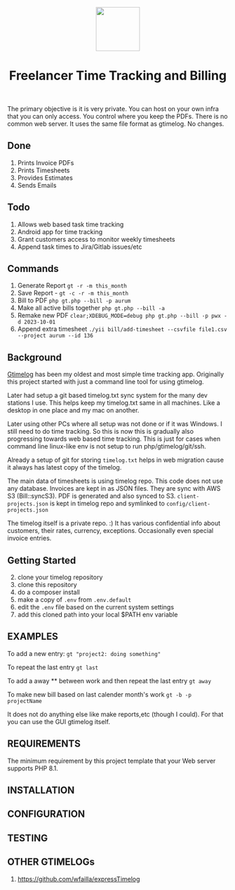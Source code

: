 <p align="center">
    <a href="https://github.com/yiisoft" target="_blank">
        <img src="https://avatars0.githubusercontent.com/u/993323" height="100px">
    </a>
    <h1 align="center">Freelancer Time Tracking and Billing</h1>
    <br>
</p>

The primary objective is it is very private. You can host on your own infra that you can only access. You control where you keep the PDFs. There is no common web server. It uses the same file format as gtimelog. No changes.

## Done

1. Prints Invoice PDFs
2. Prints Timesheets
3. Provides Estimates
4. Sends Emails

## Todo

1. Allows web based task time tracking
2. Android app for time tracking
3. Grant customers access to monitor weekly timesheets
4. Append task times to Jira/Gitlab issues/etc

## Commands

1. Generate Report `gt -r -m this_month`
2. Save Report - `gt -c -r -m this_month`
3. Bill to PDF `php gt.php --bill -p aurum`
4. Make all active bills together `php gt.php --bill -a`
5. Remake new PDF `clear;XDEBUG_MODE=debug php gt.php --bill -p pwx -d 2023-10-01` 
6. Append extra timesheet `./yii bill/add-timesheet --csvfile file1.csv --project aurum --id 136`

## Background

[Gtimelog](https://github.com/gtimelog/gtimelog) has been my oldest and most simple time tracking app. Originally this project started with just a command line tool for using gtimelog.

Later had setup a git based timelog.txt sync system for the many dev stations I use. This helps keep my timelog.txt same in all machines. Like a desktop in one place and my mac on another.

Later using other PCs where all setup was not done or if it was Windows. I still need to do time tracking. So this is now this is gradually also progressing towards web based time tracking. This is just for cases when command line linux-like env is not setup to run php/gtimelog/git/ssh.

Already a setup of git for storing `timelog.txt` helps in web migration cause it always has latest copy of the timelog.

The main data of timesheets is using timelog repo. This code does not use any database. Invoices are kept in as JSON files. They are sync with AWS S3 (Bill::syncS3). PDF is generated and also synced to S3. `client-projects.json` is kept in timelog repo and symlinked to `config/client-projects.json`

The timelog itself is a private repo. :) It has various confidential info about customers, their rates, currency, exceptions. Occasionally even special invoice entries.

## Getting Started

2. clone your timelog repository
1. clone this repository
3. do a composer install
3. make a copy of `.env` from `.env.default`
4. edit the `.env` file based on the current system settings
5. add this cloned path into your local $PATH env variable

EXAMPLES
------------

To add a new entry:
`gt "project2: doing something"`

To repeat the last entry
`gt last`

To add a away ** between work and then repeat the last entry
`gt away`

To make new bill based on last calender month's work
`gt -b -p projectName`

It does not do anything else like make reports,etc (though I could). For that you can use the GUI gtimelog itself.


REQUIREMENTS
------------

The minimum requirement by this project template that your Web server supports PHP 8.1.


INSTALLATION
------------


CONFIGURATION
-------------


TESTING
-------


OTHER GTIMELOGs
---------------

1. https://github.com/wfailla/expressTimelog